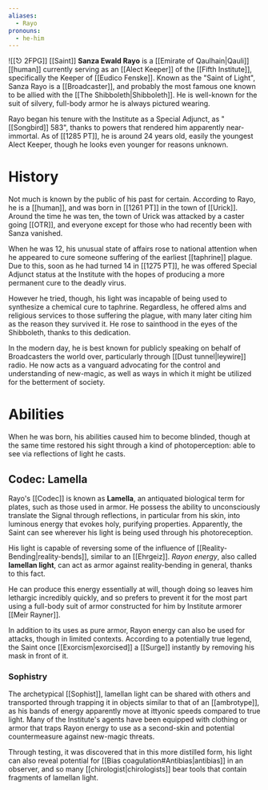 ```yaml
---
aliases:
  - Rayo
pronouns:
  - he-him
---
```

![[⎋ 2FPG]]
[[Saint]] **Sanza Ewald Rayo** is a [[Emirate of Qaulhain|Qauli]] [[human]] currently serving as an [[Alect Keeper]] of the [[Fifth Institute]], specifically the Keeper of [[Eudico Fenske]]. Known as the "Saint of Light", Sanza Rayo is a [[Broadcaster]], and probably the most famous one known to be allied with the [[The Shibboleth|Shibboleth]]. He is well-known for the suit of silvery, full-body armor he is always pictured wearing.

Rayo began his tenure with the Institute as a Special Adjunct, as "[[Songbird]] 583", thanks to powers that rendered him apparently near-immortal. As of [[1285 PT]], he is around 24 years old, easily the youngest Alect Keeper, though he looks even younger for reasons unknown.

# History
Not much is known by the public of his past for certain. According to Rayo, he is a [[human]], and was born in [[1261 PT]] in the town of [[Urick]]. Around the time he was ten, the town of Urick was attacked by a caster going [[OTR]], and everyone except for those who had recently been with Sanza vanished.

When he was 12, his unusual state of affairs rose to national attention when he appeared to cure someone suffering of the earliest [[taphrine]] plague. Due to this, soon as he had turned 14 in [[1275 PT]], he was offered Special Adjunct status at the Institute with the hopes of producing a more permanent cure to the deadly virus. 

However he tried, though, his light was incapable of being used to synthesize a chemical cure to taphrine. Regardless, he offered alms and religious services to those suffering the plague, with many later citing him as the reason they survived it. He rose to sainthood in the eyes of the Shibboleth, thanks to this dedication.

In the modern day, he is best known for publicly speaking on behalf of Broadcasters the world over, particularly through [[Dust tunnel|leywire]] radio. He now acts as a vanguard advocating for the control and understanding of new-magic, as well as ways in which it might be utilized for the betterment of society.

# Abilities
When he was born, his abilities caused him to become blinded, though at the same time restored his sight through a kind of photoperception: able to see via reflections of light he casts.

## Codec: Lamella
Rayo's [[Codec]] is known as **Lamella**, an antiquated biological term for plates, such as those used in armor. He possess the ability to unconsciously translate the Signal through reflections, in particular from his skin, into luminous energy that evokes holy, purifying properties.  Apparently, the Saint can see wherever his light is being used through his photoreception.

His light is capable of reversing some of the influence of [[Reality-Bending|reality-bends]], similar to an [[Ehrgeiz]]. *Rayon energy*, also called **lamellan light**, can act as armor against reality-bending in general, thanks to this fact. 

He can produce this energy essentially at will, though doing so leaves him lethargic incredibly quickly, and so prefers to prevent it for the most part using a full-body suit of armor constructed for him by Institute armorer [[Meir Rayner]]. 

In addition to its uses as pure armor, Rayon energy can also be used for attacks, though in limited contexts. According to a potentially true legend, the Saint once [[Exorcism|exorcised]] a [[Surge]] instantly by removing his mask in front of it.

### Sophistry
The archetypical [[Sophist]], lamellan light can be shared with others and transported through trapping it in objects similar to that of an [[ambrotype]], as his bands of energy apparently move at ittyonic speeds compared to true light. Many of the Institute's agents have been equipped with clothing or armor that traps Rayon energy to use as a second-skin and potential countermeasure against new-magic threats. 

Through testing, it was discovered that in this more distilled form, his light can also reveal potential for [[Bias coagulation#Antibias|antibias]] in an observer, and so many [[chirologist|chirologists]] bear tools that contain fragments of lamellan light.

